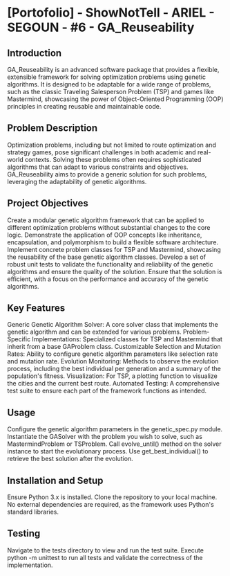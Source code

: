 # [Portofolio] - ShowNotTell - ARIEL - SEGOUN - #6 -  GA_Reuseability

## Introduction
GA_Reuseability is an advanced software package that provides a flexible, extensible framework for solving optimization problems using genetic algorithms. It is designed to be adaptable for a wide range of problems, such as the classic Traveling Salesperson Problem (TSP) and games like Mastermind, showcasing the power of Object-Oriented Programming (OOP) principles in creating reusable and maintainable code.

## Problem Description
Optimization problems, including but not limited to route optimization and strategy games, pose significant challenges in both academic and real-world contexts. Solving these problems often requires sophisticated algorithms that can adapt to various constraints and objectives. GA_Reuseability aims to provide a generic solution for such problems, leveraging the adaptability of genetic algorithms.

## Project Objectives
Create a modular genetic algorithm framework that can be applied to different optimization problems without substantial changes to the core logic.
Demonstrate the application of OOP concepts like inheritance, encapsulation, and polymorphism to build a flexible software architecture.
Implement concrete problem classes for TSP and Mastermind, showcasing the reusability of the base genetic algorithm classes.
Develop a set of robust unit tests to validate the functionality and reliability of the genetic algorithms and ensure the quality of the solution.
Ensure that the solution is efficient, with a focus on the performance and accuracy of the genetic algorithms.

## Key Features

Generic Genetic Algorithm Solver: A core solver class that implements the genetic algorithm and can be extended for various problems.
Problem-Specific Implementations: Specialized classes for TSP and Mastermind that inherit from a base GAProblem class.
Customizable Selection and Mutation Rates: Ability to configure genetic algorithm parameters like selection rate and mutation rate.
Evolution Monitoring: Methods to observe the evolution process, including the best individual per generation and a summary of the population's fitness.
Visualization: For TSP, a plotting function to visualize the cities and the current best route.
Automated Testing: A comprehensive test suite to ensure each part of the framework functions as intended.

## Usage
Configure the genetic algorithm parameters in the genetic_spec.py module.
Instantiate the GASolver with the problem you wish to solve, such as MastermindProblem or TSProblem.
Call evolve_until() method on the solver instance to start the evolutionary process.
Use get_best_individual() to retrieve the best solution after the evolution.

## Installation and Setup
Ensure Python 3.x is installed.
Clone the repository to your local machine.
No external dependencies are required, as the framework uses Python's standard libraries.

## Testing
Navigate to the tests directory to view and run the test suite.
Execute python -m unittest to run all tests and validate the correctness of the implementation.